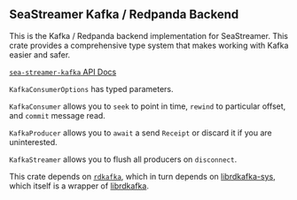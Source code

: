 ## SeaStreamer Kafka / Redpanda Backend

This is the Kafka / Redpanda backend implementation for SeaStreamer.
This crate provides a comprehensive type system that makes working with Kafka easier and safer.

[`sea-streamer-kafka` API Docs](https://docs.rs/sea-streamer-kafka)

`KafkaConsumerOptions` has typed parameters.

`KafkaConsumer` allows you to `seek` to point in time, `rewind` to particular offset, and `commit` message read.

`KafkaProducer` allows you to `await` a send `Receipt` or discard it if you are uninterested.

`KafkaStreamer` allows you to flush all producers on `disconnect`.

This crate depends on [`rdkafka`](https://docs.rs/rdkafka),
which in turn depends on [librdkafka-sys](https://docs.rs/librdkafka-sys), which itself is a wrapper of
[librdkafka](https://docs.confluent.io/platform/current/clients/librdkafka/html/index.html).
